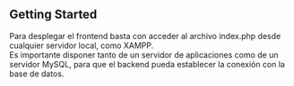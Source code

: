## Getting Started
Para desplegar el frontend basta con acceder al archivo index.php desde cualquier servidor local, como XAMPP.<br>
Es importante disponer tanto de un servidor de aplicaciones como de un servidor MySQL, para que el backend pueda establecer la conexión con la base de datos.